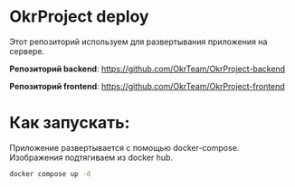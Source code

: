 # OkrProject deploy
Этот репозиторий используем для развертывания приложения на сервере.

**Репозиторий backend**: https://github.com/OkrTeam/OkrProject-backend

**Репозиторий frontend**: https://github.com/OkrTeam/OkrProject-frontend

# Как запускать:
Приложение развертывается с помощью docker-compose. Изображения подтягиваем из docker hub.

```bash
docker compose up -d
```

